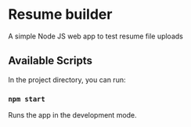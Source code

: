 # Resume builder

A simple Node JS web app to test resume file uploads

## Available Scripts

In the project directory, you can run:

### `npm start`

Runs the app in the development mode.
